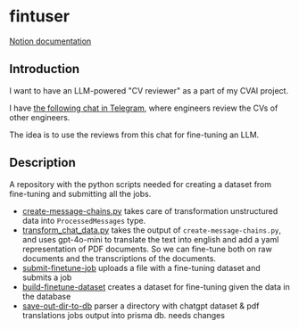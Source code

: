 # fintuser

[Notion documentation](https://adaptive-omelet-0bd.notion.site/fine-tuning-data-service-FTDS-16854548733a8020b2ecfb9fbb560a29?pvs=4)


## Introduction

I want to have an LLM-powered "CV reviewer" as a part of my CVAI project.

I have [the following chat in Telegram](https://t.me/resume_review), where engineers review the CVs of other engineers.

The idea is to use the reviews from this chat for fine-tuning an LLM.


## Description
A repository with the python scripts needed for creating a dataset from fine-tuning and submitting all the jobs.


- [create-message-chains.py](src/create_message_chains.py) takes care of transformation unstructured data into `ProcessedMessages` type.
- [transform_chat_data.py](src/transform_chat_data.py) takes the output of `create-message-chains.py`, and uses gpt-4o-mini to translate the text into english and add a yaml representation of PDF documents. So we can fine-tune both on raw documents and the transcriptions of the documents.
- [submit-finetune-job](src/submit_finetune_job.py) uploads a file with a fine-tuning dataset and submits a job
- [build-finetune-dataset](src/build_finetune_dataset.py) creates a dataset for fine-tuning given the data in the database
- [save-out-dir-to-db](src/save_out_dir_to_db.py) parser a directory with chatgpt dataset & pdf translations jobs output into prisma db. needs changes
